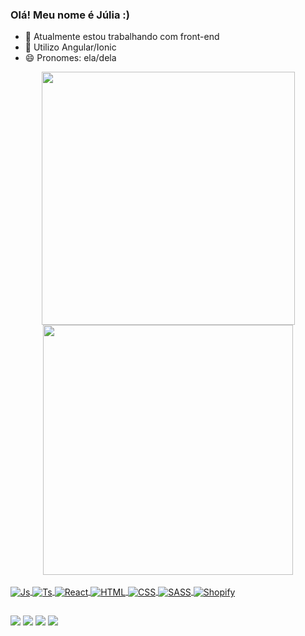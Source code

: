 ### Olá! Meu nome é Júlia :)

- 🔭 Atualmente estou trabalhando com front-end
- 🌱 Utilizo Angular/Ionic
- 😄 Pronomes: ela/dela

<div align="center">
  <a href="https://github.com/JuliaBOliveira">
  <img width="405em" src="https://github-readme-stats.vercel.app/api?username=JuliaBOliveira&show_icons=true&theme=gotham&include_all_commits=true&count_private=true"/>
  <img width="400em" src="https://github-readme-stats.vercel.app/api/top-langs/?username=JuliaBOliveira&layout=compact&langs_count=7&theme=gotham"/>
</div>
  
<div style="display: inline_block"><br>
  <img align="center" alt="Js" src="https://img.shields.io/badge/JavaScript-F7DF1E?style=for-the-badge&logo=javascript&logoColor=black">
  <img align="center" alt="Ts"  src="https://img.shields.io/badge/TypeScript-007ACC?style=for-the-badge&logo=typescript&logoColor=white">
  <img align="center" alt="React"  src="https://img.shields.io/badge/React-20232A?style=for-the-badge&logo=react&logoColor=61DAFB">
  <img align="center" alt="HTML"  src="https://img.shields.io/badge/HTML-239120?style=for-the-badge&logo=html5&logoColor=white">
  <img align="center" alt="CSS"  src="https://img.shields.io/badge/CSS-239120?&style=for-the-badge&logo=css3&logoColor=white">
  <img align="center" alt="SASS"  src="https://img.shields.io/badge/Sass-CC6699?style=for-the-badge&logo=sass&logoColor=white">
  <img align="center" alt="Shopify"  src="https://img.shields.io/badge/Shopify-7AB55C?style=for-the-badge&logo=shopify&logoColor=white"">
</div>
  
##
  
<div>
    <a href="https://www.youtube.com/channel/UCrB9jo1MEFf-RhF-HyOv7Sw" target="_blank"><img src="https://img.shields.io/badge/YouTube-FF0000?style=for-the-badge&logo=youtube&logoColor=white" target="_blank"></a>
  <a href="https://instagram.com/jubss_oliveira" target="_blank"><img src="https://img.shields.io/badge/-Instagram-%23E4405F?style=for-the-badge&logo=instagram&logoColor=white" target="_blank"></a>
 	<a href="https://www.twitch.tv/juoliveira04" target="_blank"><img src="https://img.shields.io/badge/Twitch-9146FF?style=for-the-badge&logo=twitch&logoColor=white" target="_blank"></a>
  <a href="https://www.linkedin.com/in/julia-oliveira-34a3641a2/" target="_blank"><img src="https://img.shields.io/badge/-LinkedIn-%230077B5?style=for-the-badge&logo=linkedin&logoColor=white" target="_blank"></a>  
</div>
